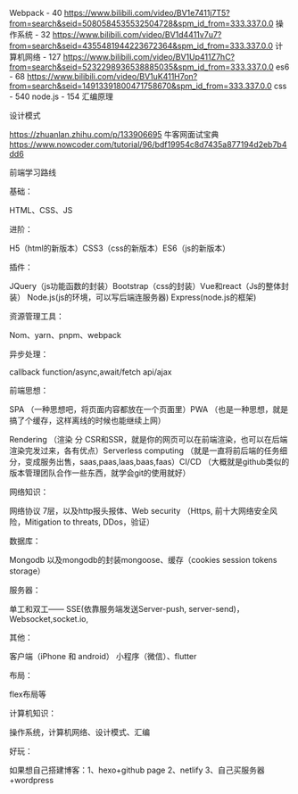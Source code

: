 Webpack - 40
https://www.bilibili.com/video/BV1e7411j7T5?from=search&seid=5080584535532504728&spm_id_from=333.337.0.0
操作系统 - 32 
https://www.bilibili.com/video/BV1d4411v7u7?from=search&seid=4355481944223672364&spm_id_from=333.337.0.0
计算机网络 - 127
https://www.bilibili.com/video/BV1Up411Z7hC?from=search&seid=5232298936538885035&spm_id_from=333.337.0.0
es6 - 68
https://www.bilibili.com/video/BV1uK411H7on?from=search&seid=14913391800471758670&spm_id_from=333.337.0.0
css - 540 
node.js - 154
汇编原理

设计模式

https://zhuanlan.zhihu.com/p/133906695
牛客网面试宝典
https://www.nowcoder.com/tutorial/96/bdf19954c8d7435a877194d2eb7b4dd6


前端学习路线

基础：

HTML、CSS、JS

进阶：

H5（html的新版本）CSS3（css的新版本）ES6（js的新版本）

插件：

JQuery（js功能函数的封装）Bootstrap（css的封装）Vue和react（Js的整体封装） Node.js(js的环境，可以写后端连服务器) Express(node.js的框架)

资源管理工具：

Nom、yarn、pnpm、webpack

异步处理：

callback function/async,await/fetch api/ajax

前端思想：

SPA （一种思想吧，将页面内容都放在一个页面里）PWA （也是一种思想，就是搞了个缓存，这样离线的时候也能继续上网）

Rendering （渲染 分 CSR和SSR，就是你的网页可以在前端渲染，也可以在后端渲染完发过来，各有优点）Serverless computing （就是一直将前后端的任务细分，变成服务出售，saas,paas,laas,baas,faas）CI/CD （大概就是github类似的版本管理团队合作一些东西，就学会git的使用就好）

网络知识：

网络协议 7层，以及http报头报体、Web security （Https, 前十大网络安全风险，Mitigation to threats, DDos，验证）

数据库：

Mongodb 以及mongodb的封装mongoose、缓存（cookies session tokens storage）

服务器：

单工和双工—— SSE(依靠服务端发送Server-push, server-send)，Websocket,socket.io, 

其他：

客户端（iPhone  和 android） 小程序（微信）、flutter

布局：

flex布局等

计算机知识：

操作系统，计算机网络、设计模式、汇编

好玩：

如果想自己搭建博客：1、hexo+github page 2、netlify 3、自己买服务器+wordpress